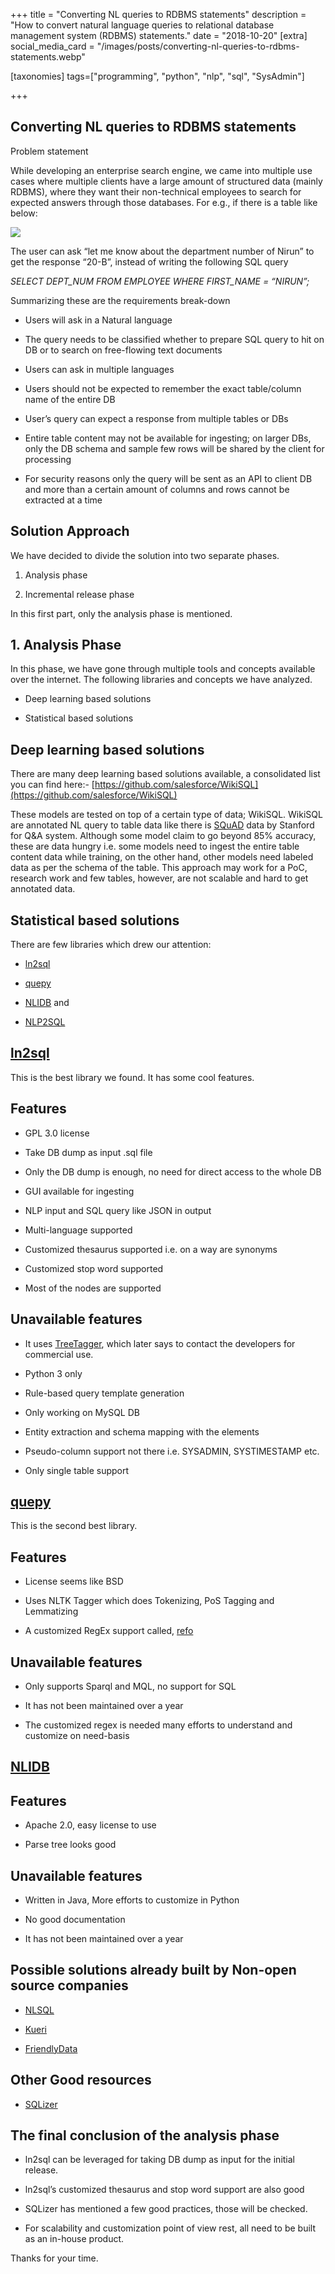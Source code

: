 +++
title = "Converting NL queries to RDBMS statements"
description = "How to convert natural language queries to relational database management system (RDBMS) statements."
date = "2018-10-20"
[extra]
social_media_card = "/images/posts/converting-nl-queries-to-rdbms-statements.webp"

[taxonomies]
tags=["programming", "python", "nlp", "sql", "SysAdmin"]

+++

## Converting NL queries to RDBMS statements

Problem statement

While developing an enterprise search engine, we came into multiple use cases where multiple clients have a large amount of structured data (mainly RDBMS), where they want their non-technical employees to search for expected answers through those databases. For e.g., if there is a table like below:

![](https://cdn.hashnode.com/res/hashnode/image/upload/v1629634039908/mXZwYZvlW.png)

The user can ask “let me know about the department number of Nirun” to get the response “20-B”, instead of writing the following SQL query

_SELECT DEPT_NUM FROM EMPLOYEE WHERE FIRST_NAME = “NIRUN”;_

Summarizing these are the requirements break-down

- Users will ask in a Natural language

- The query needs to be classified whether to prepare SQL query to hit on DB or to search on free-flowing text documents

- Users can ask in multiple languages

- Users should not be expected to remember the exact table/column name of the entire DB

- User’s query can expect a response from multiple tables or DBs

- Entire table content may not be available for ingesting; on larger DBs, only the DB schema and sample few rows will be shared by the client for processing

- For security reasons only the query will be sent as an API to client DB and more than a certain amount of columns and rows cannot be extracted at a time

## Solution Approach

We have decided to divide the solution into two separate phases.

1. Analysis phase

1. Incremental release phase

In this first part, only the analysis phase is mentioned.

## 1. Analysis Phase

In this phase, we have gone through multiple tools and concepts available over the internet. The following libraries and concepts we have analyzed.

- Deep learning based solutions

- Statistical based solutions

## Deep learning based solutions

There are many deep learning based solutions available, a consolidated list you can find here:- [https://github.com/salesforce/WikiSQL](https://github.com/salesforce/WikiSQL)

These models are tested on top of a certain type of data; WikiSQL. WikiSQL are annotated NL query to table data like there is [SQuAD](https://rajpurkar.github.io/SQuAD-explorer/) data by Stanford for Q&A system. Although some model claim to go beyond 85% accuracy, these are data hungry i.e. some models need to ingest the entire table content data while training, on the other hand, other models need labeled data as per the schema of the table. This approach may work for a PoC, research work and few tables, however, are not scalable and hard to get annotated data.

## Statistical based solutions

There are few libraries which drew our attention:

- [ln2sql](https://github.com/FerreroJeremy/ln2sql)

- [quepy](https://github.com/machinalis/quepy)

- [NLIDB](https://github.com/DukeNLIDB/NLIDB) and

- [NLP2SQL](https://github.com/akanimax/NLP2SQL)

## [ln2sql](https://github.com/FerreroJeremy/ln2sql)

This is the best library we found. It has some cool features.

## Features

- GPL 3.0 license

- Take DB dump as input .sql file

- Only the DB dump is enough, no need for direct access to the whole DB

- GUI available for ingesting

- NLP input and SQL query like JSON in output

- Multi-language supported

- Customized thesaurus supported i.e. on a way are synonyms

- Customized stop word supported

- Most of the nodes are supported

## Unavailable features

- It uses [TreeTagger](https://www.cis.uni-muenchen.de/~schmid/tools/TreeTagger/), which later says to contact the developers for commercial use.

- Python 3 only

- Rule-based query template generation

- Only working on MySQL DB

- Entity extraction and schema mapping with the elements

- Pseudo-column support not there i.e. SYSADMIN, SYSTIMESTAMP etc.

- Only single table support

## [quepy](https://github.com/machinalis/quepy)

This is the second best library.

## Features

- License seems like BSD

- Uses NLTK Tagger which does Tokenizing, PoS Tagging and Lemmatizing

- A customized RegEx support called, [refo](https://github.com/machinalis/refo)

## Unavailable features

- Only supports Sparql and MQL, no support for SQL

- It has not been maintained over a year

- The customized regex is needed many efforts to understand and customize on need-basis

## [NLIDB](https://github.com/DukeNLIDB/NLIDB)

## Features

- Apache 2.0, easy license to use

- Parse tree looks good

## Unavailable features

- Written in Java, More efforts to customize in Python

- No good documentation

- It has not been maintained over a year

## Possible solutions already built by Non-open source companies

- [NLSQL](https://www.nlsql.com/)

- [Kueri](https://kueri.me/tour/)

- [FriendlyData](https://friendlydata.io/)

## Other Good resources

- [SQLizer](https://www.youtube.com/watch?v=n4gDczjr-RI)

## The final conclusion of the analysis phase

- ln2sql can be leveraged for taking DB dump as input for the initial release.

- ln2sql’s customized thesaurus and stop word support are also good

- SQLizer has mentioned a few good practices, those will be checked.

- For scalability and customization point of view rest, all need to be built as an in-house product.

Thanks for your time.
